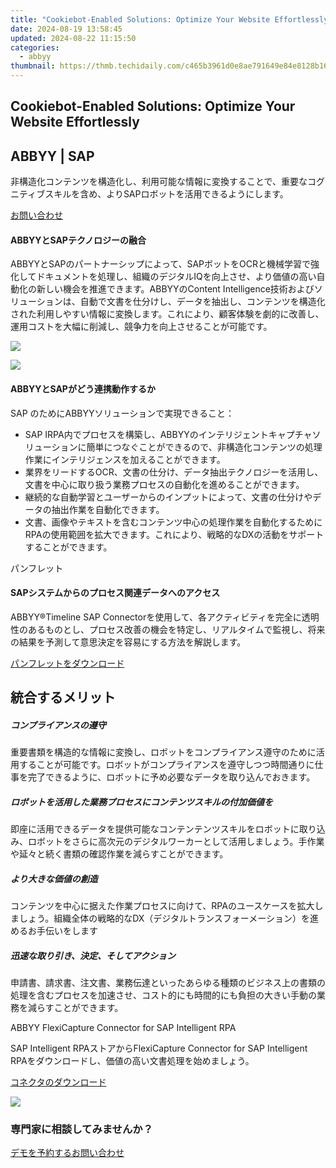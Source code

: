 ```yaml
---
title: "Cookiebot-Enabled Solutions: Optimize Your Website Effortlessly"
date: 2024-08-19 13:58:45
updated: 2024-08-22 11:15:50
categories:
  - abbyy
thumbnail: https://thmb.techidaily.com/c465b3961d0e8ae791649e84e8128b1614e8e09e935ed979e13eb915c45489fc.jpg
---
```


## Cookiebot-Enabled Solutions: Optimize Your Website Effortlessly

## 

## ABBYY | SAP 

非構造化コンテンツを構造化し、利用可能な情報に変換することで、重要なコグニティブスキルを含め、よりSAPロボットを活用できるようにします。

[お問い合わせ](https://tools.techidaily.com/abbyy/products/)

#### ABBYYとSAPテクノロジーの融合 

ABBYYとSAPのパートナーシップによって、SAPボットをOCRと機械学習で強化してドキュメントを処理し、組織のデジタルIQを向上させ、より価値の高い自動化の新しい機会を推進できます。ABBYYのContent Intelligence技術およびソリューションは、自動で文書を仕分けし、データを抽出し、コンテンツを構造化された利用しやすい情報に変換します。これにより、顧客体験を劇的に改善し、運用コストを大幅に削減し、競争力を向上させることが可能です。 

![](https://content.abbyy.com/-/media/project/abbyy/abbyy/solutions/hyperautomation/overview-image.jpg?h=440&iar=0&w=848)

![](https://content.abbyy.com/-/media/project/abbyy/abbyy/solutions/digital-document-archiving/drawer-image.jpg?h=392&iar=0&w=696)

#### ABBYYとSAPがどう連携動作するか 

SAP のためにABBYYソリューションで実現できること： 

* SAP IRPA内でプロセスを構築し、ABBYYのインテリジェントキャプチャソリューションに簡単につなぐことができるので、非構造化コンテンツの処理作業にインテリジェンスを加えることができます。
* 業界をリードするOCR、文書の仕分け、データ抽出テクノロジーを活用し、文書を中心に取り扱う業務プロセスの自動化を進めることができます。
* 継続的な自動学習とユーザーからのインプットによって、文書の仕分けやデータの抽出作業を自動化できます。
* 文書、画像やテキストを含むコンテンツ中心の処理作業を自動化するためにRPAの使用範囲を拡大できます。これにより、戦略的なDXの活動をサポートすることができます。

パンフレット

#### SAPシステムからのプロセス関連データへのアクセス 

ABBYY®T​​imeline SAP Connectorを使用して、各アクティビティを完全に透明性のあるものとし、プロセス改善の機会を特定し、リアルタイムで監視し、将来の結果を予測して意思決定を容易にする方法を解説します。

[パンフレットをダウンロード](https://static1.abbyy.com/abbyycommedia/33180/brochure-timeline-sap-connector-en.pdf)

## 統合するメリット 

##### コンプライアンスの遵守 

重要書類を構造的な情報に変換し、ロボットをコンプライアンス遵守のために活用することが可能です。ロボットがコンプライアンスを遵守しつつ時間通りに仕事を完了できるように、ロボットに予め必要なデータを取り込んでおきます。

##### ロボットを活用した業務プロセスにコンテンツスキルの付加価値を 

即座に活用できるデータを提供可能なコンテンテンツスキルをロボットに取り込み、ロボットをさらに高次元のデジタルワーカーとして活用しましょう。手作業や延々と続く書類の確認作業を減らすことができます。

##### より大きな価値の創造 

コンテンツを中心に据えた作業プロセスに向けて、RPAのユースケースを拡大しましょう。組織全体の戦略的なDX（デジタルトランスフォーメーション）を進めるお手伝いをします

##### 迅速な取り引き、決定、そしてアクション 

申請書、請求書、注文書、業務伝達といったあらゆる種類のビジネス上の書類の処理を含むプロセスを加速させ、コスト的にも時間的にも負担の大きい手動の業務を減らすことができます。

ABBYY FlexiCapture Connector for SAP Intelligent RPA 

SAP Intelligent RPAストアからFlexiCapture Connector for SAP Intelligent RPAをダウンロードし、価値の高い文書処理を始めましょう。

[コネクタのダウンロード](https://store.irpa.cfapps.eu10.hana.ondemand.com/#/package/bf4a7007-4034-42f3-bcbf-2f6368603672)

![](https://content.abbyy.com/-/media/feature/basecomponents/clients/sap.png?h=40&iar=0&w=120)

### 専門家に相談してみませんか？

[デモを予約する](https://tools.techidaily.com/abbyy/products/)[お問い合わせ](https://tools.techidaily.com/abbyy/products/)

<ins class="adsbygoogle"
     style="display:block"
     data-ad-format="autorelaxed"
     data-ad-client="ca-pub-7571918770474297"
     data-ad-slot="1223367746"></ins>



<ins class="adsbygoogle"
     style="display:block"
     data-ad-client="ca-pub-7571918770474297"
     data-ad-slot="8358498916"
     data-ad-format="auto"
     data-full-width-responsive="true"></ins>
